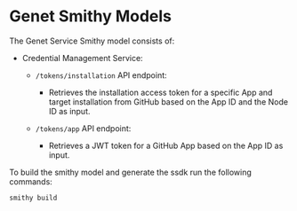 # Genet Smithy Models

The Genet Service Smithy model consists of:

- Credential Management Service:
  - `/tokens/installation` API endpoint:
    - Retrieves the installation access token
      for a specific App and target installation from
      GitHub based on the App ID and the Node ID as input.

  - `/tokens/app` API endpoint:
    - Retrieves a JWT token for a GitHub App based on the App ID as input.

To build the smithy model and generate the ssdk run the following commands:

```bash
smithy build
```
